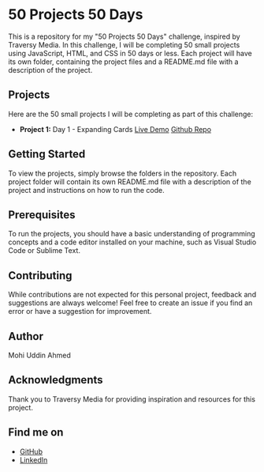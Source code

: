 # 50 Projects 50 Days

This is a repository for my "50 Projects 50 Days" challenge, inspired by Traversy Media. In this challenge, I will be completing 50 small projects using JavaScript, HTML, and CSS in 50 days or less. Each project will have its own folder, containing the project files and a README.md file with a description of the project.

## Projects

Here are the 50 small projects I will be completing as part of this challenge:

- **Project 1:** Day 1 - Expanding Cards [Live Demo](https://akankha.github.io/js50dayschallange/day1/index.html) [Github Repo](https://github.com/akankha/js50dayschallange/tree/main/day1)


## Getting Started

To view the projects, simply browse the folders in the repository. Each project folder will contain its own README.md file with a description of the project and instructions on how to run the code.

## Prerequisites

To run the projects, you should have a basic understanding of programming concepts and a code editor installed on your machine, such as Visual Studio Code or Sublime Text.

## Contributing

While contributions are not expected for this personal project, feedback and suggestions are always welcome! Feel free to create an issue if you find an error or have a suggestion for improvement.

## Author

Mohi Uddin Ahmed

## Acknowledgments

Thank you to Traversy Media for providing inspiration and resources for this project.

## Find me on

- [GitHub](https://github.com/akankha)
- [LinkedIn](https://www.linkedin.com/in/akankha/)


